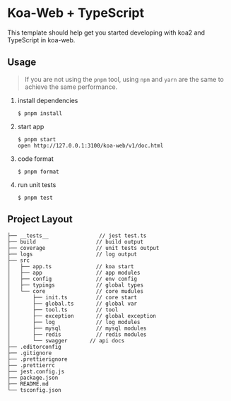 # Koa-Web + TypeScript

This template should help get you started developing with koa2 and TypeScript in koa-web.

## Usage

> If you are not using the `pnpm` tool, using `npm` and `yarn` are the same to achieve the same performance.

1. install dependencies

   ```
   $ pnpm install
   ```

2. start app

   ```dev
   $ pnpm start
   open http://127.0.0.1:3100/koa-web/v1/doc.html
   ```

3. code format

   ```
   $ pnpm format
   ```

4. run unit tests
   ```
   $ pnpm test
   ```

## Project Layout

```
├── __tests__                // jest test.ts
├── build                   // build output
├── coverage                // unit tests output
├── logs                    // log output
├── src
│   ├── app.ts              // koa start
│   ├── app                 // app modules
│   ├── config              // env config
│   ├── typings             // global types
│   └── core                // core mudules
│       ├── init.ts         // core start
│       ├── global.ts       // global var
│       ├── tool.ts         // tool
│       ├── exception       // global exception
│       ├── log             // log modules
│       ├── mysql           // mysql modules
│       ├── redis           // redis modules
│       └── swagger       // api docs
├── .editorconfig
├── .gitignore
├── .prettierignore
├── .prettierrc
├── jest.config.js
├── package.json
├── README.md
└── tsconfig.json
```
